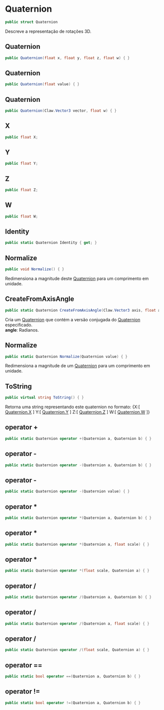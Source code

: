 # Quaternion
```csharp
public struct Quaternion
```
Descreve a representação de rotações 3D.<br />
## Quaternion
```csharp
public Quaternion(float x, float y, float z, float w) { }
```
## Quaternion
```csharp
public Quaternion(float value) { }
```
## Quaternion
```csharp
public Quaternion(Claw.Vector3 vector, float w) { }
```
## X
```csharp
public float X;
```
## Y
```csharp
public float Y;
```
## Z
```csharp
public float Z;
```
## W
```csharp
public float W;
```
## Identity
```csharp
public static Quaternion Identity { get; } 
```
## Normalize
```csharp
public void Normalize() { }
```
Redimensiona a magnitude deste [Quaternion](/API/Claw/Quaternion.md#Quaternion) para um comprimento em unidade.<br />
## CreateFromAxisAngle
```csharp
public static Quaternion CreateFromAxisAngle(Claw.Vector3 axis, float angle) { }
```
Cria um [Quaternion](/API/Claw/Quaternion.md#Quaternion) que contém a versão conjugada do [Quaternion](/API/Claw/Quaternion.md#Quaternion) especificado.<br />
**angle**: Radianos.<br />
## Normalize
```csharp
public static Quaternion Normalize(Quaternion value) { }
```
Redimensiona a magnitude de um [Quaternion](/API/Claw/Quaternion.md#Quaternion) para um comprimento em unidade.<br />
## ToString
```csharp
public virtual string ToString() { }
```
Retorna uma string representando este quaternion no formato:
            {X:[ [Quaternion.X](/API/Claw/Quaternion.md#X) ] Y:[ [Quaternion.Y](/API/Claw/Quaternion.md#Y) ] Z:[ [Quaternion.Z](/API/Claw/Quaternion.md#Z) ] W:[ [Quaternion.W](/API/Claw/Quaternion.md#W) ]}<br />
## operator +
```csharp
public static Quaternion operator +(Quaternion a, Quaternion b) { }
```
## operator -
```csharp
public static Quaternion operator -(Quaternion a, Quaternion b) { }
```
## operator -
```csharp
public static Quaternion operator -(Quaternion value) { }
```
## operator *
```csharp
public static Quaternion operator *(Quaternion a, Quaternion b) { }
```
## operator *
```csharp
public static Quaternion operator *(Quaternion a, float scale) { }
```
## operator *
```csharp
public static Quaternion operator *(float scale, Quaternion a) { }
```
## operator /
```csharp
public static Quaternion operator /(Quaternion a, Quaternion b) { }
```
## operator /
```csharp
public static Quaternion operator /(Quaternion a, float scale) { }
```
## operator /
```csharp
public static Quaternion operator /(float scale, Quaternion a) { }
```
## operator ==
```csharp
public static bool operator ==(Quaternion a, Quaternion b) { }
```
## operator !=
```csharp
public static bool operator !=(Quaternion a, Quaternion b) { }
```

